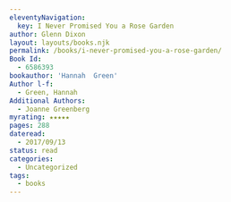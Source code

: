 ```yaml
---
eleventyNavigation:
  key: I Never Promised You a Rose Garden
author: Glenn Dixon
layout: layouts/books.njk
permalink: /books/i-never-promised-you-a-rose-garden/
Book Id:
  - 6586393
bookauthor: 'Hannah  Green'
Author l-f:
  - Green, Hannah
Additional Authors:
  - Joanne Greenberg
myrating: ★★★★★
pages: 288
dateread:
  - 2017/09/13
status: read
categories:
  - Uncategorized
tags:
  - books
---
```

